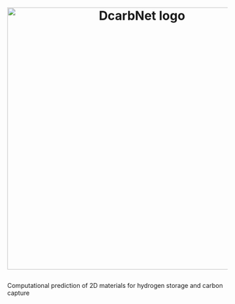 <h1>
<p align="center">
    <img src="src/dcarbnet.png" alt="DcarbNet logo" width="600"/>
</p>
</h1>
  

Computational prediction of 2D materials for hydrogen storage and carbon capture
